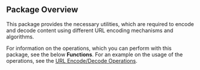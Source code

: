 ## Package Overview

This package provides the necessary utilities, which are required to encode and decode content using different URL encoding mechanisms and algorithms.

For information on the operations, which you can perform with this package, see the below **Functions**. For an example on the usage of the operations, see the [URL Encode/Decode Operations](https://ballerina.io/learn/by-example/url-encode-decode.html).
